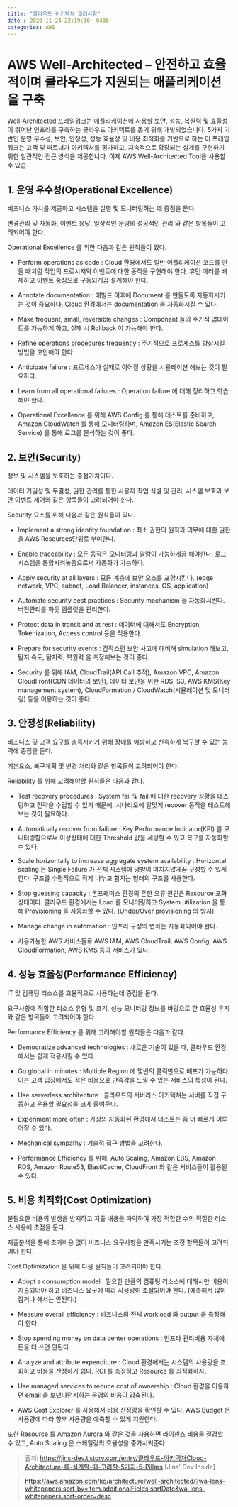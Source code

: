 ```yaml
---
title: "클라우드 아키텍쳐 고려사항"
date : 2020-11-24 22:19:30 -0400
categories: AWS
---
```



# AWS Well-Architected – 안전하고 효율적이며 클라우드가 지원되는 애플리케이션을 구축

Well-Architected 프레임워크는 애플리케이션에 사용할 보안, 성능, 복원력 및 효율성이 뛰어난 인프라를 구축하는 클라우드 아키텍트를 돕기 위해 개발되었습니다. 5가지 기반인 운영 우수성, 보안, 안정성, 성능 효율성 및 비용 최적화를 기반으로 하는 이 프레임워크는 고객 및 파트너가 아키텍처를 평가하고, 지속적으로 확장되는 설계를 구현하기 위한 일관적인 접근 방식을 제공합니다. 이제 AWS Well-Architected Tool을 사용할 수 있습


## 1. 운영 우수성(Operational Excellence)

비즈니스 가치를 제공하고 시스템을 실행 및 모니터링하는 데 중점을 둔다.

변경관리 및 자동화, 이벤트 응답, 일상적인 운영의 성공적인 관리 와 같은 항목들이 고려되어야 한다.

Operational Excellence 를 위한 다음과 같은 원칙들이 있다.

 

 - Perform operations as code : Cloud 환경에서도 일반 어플리케이션 코드를 만들 때처럼 작업의 프로시저와 이벤트에 대한 동작을 구현해야 한다. 휴먼 에러를 배제하고 이벤트 중심으로 구동되게끔 설계해야 한다.

 

 - Annotate documentation : 매빌드 이후에 Document 를 만들도록 자동화시키는 것이 중요하다. Cloud 환경에서는 documentation 을 자동화시킬 수 있다.

 

 - Make frequent, small, reversible changes : Component 들의 주기적 업데이트를 가능하게 하고, 실패 시 Rollback 이 가능해야 한다.

 

 - Refine operations procedures frequently : 주기적으로 프로세스를 향상시킬 방법을 고안해야 한다.

 

 - Anticipate failure : 프로세스가 실패로 이어질 상황을 시뮬레이션 해보는 것이 필요하다.

 

 - Learn from all operational failures : Operation failure 에 대해 정리하고 학습해야 한다.

 

* Operational Excellence 를 위해 AWS Config 를 통해 테스트를 준비하고, Amazon CloudWatch 를 통해 모니터링하며, Amazon ES(Elastic Search Service) 를 통해 로그를 분석하는 것이 좋다.

 

## 2. 보안(Security)

정보 및 시스템을 보호하는 중점가치이다.

데이터 기밀성 및 무결성, 권한 관리를 통한 사용자 작업 식별 및 관리, 시스템 보호와 보안 이벤트 제어와 같은 항목들이 고려되어야 한다.

Security 요소를 위해 다음과 같은 원칙들이 있다.

 

 - Implement a strong identity foundation : 최소 권한의 원칙과 의무에 대한 권한을 AWS Resources단위로 부여한다.

 

 - Enable traceability : 모든 동작은 모니터링과 알람이 가능하게끔 해야한다. 로그 시스템을 통합시켜놓음으로써 자동화가 가능하다.

 

 - Apply security at all layers : 모든 계층에 보안 요소를 포함시킨다. (edge network, VPC, subnet, Load Balancer, instances, OS, application)

 

 - Automate security best practices : Security mechanism 을 자동화시킨다. 버전관리를 하듯 템플릿을 관리한다.

 

 - Protect data in transit and at rest : 데이터에 대해서도 Encryption, Tokenization, Access control 등을 적용한다.

 

 - Prepare for security events : 갑작스런 보안 사고에 대비해 simulation 해보고, 탐지 속도, 탐지력, 복원력 을 측정해보는 것이 좋다.

 

* Security 를 위해 IAM, CloudTrail(API Call 추적), Amazon VPC, Amazon CloudFront(CDN 데이터의 보안), 데이터 보안을 위한 RDS, S3, AWS KMS(Key management system), CloudFormation / CloudWatch(시뮬레이션 및 모니터링) 등을 이용하는 것이 좋다.

 

## 3. 안정성(Reliability)

비즈니스 및 고객 요구를 충족시키기 위해 장애를 예방하고 신속하게 복구할 수 있는 능력에 중점을 둔다.

기본요소, 복구계획 및 변경 처리와 같은 항목들이 고려되어야 한다.

Reliability 를 위해 고려해야할 원칙들은 다음과 같다.

 

 - Test recovery procedures : System fail 및 fail 에 대한 recovery 상황을 테스팅하고 전략을 수립할 수 있기 때문에, 시나리오에 알맞게 recover 동작을 테스트해보는 것이 필요하다.

 

 - Automatically recover from failure : Key Performance Indicator(KPI) 를 모니터링함으로써 이상상태에 대한 Threshold 값을 세팅할 수 있고 복구를 자동화할 수 있다.

 

 - Scale horizontally to increase aggregate system availability : Horizontal scaling 은 Single Failure 가 전체 시스템에 영향이 미치지않게끔 구성할 수 있게 한다. 구조를 수평적으로 작게 나누고 합치는 형태의 구조를 사용한다.

 

 - Stop guessing capacity : 온프레미스 환경의 흔한 오류 원인은 Resource 포화상태이다. 클라우드 환경에서는 Load 를 모니터링하고 System utilization 을 통해 Provisioning 을 자동화할 수 있다. (Under/Over provisioning 의 방지)

 

 - Manage change in automation : 인프라 구성의 변화는 자동화되어야 한다.

 

* 사용가능한 AWS 서비스들로 AWS IAM, AWS CloudTrail, AWS Config, AWS CloudFormation, AWS KMS 등의 서비스가 있다.

 

## 4. 성능 효율성(Performance Efficiency)

IT 및 컴퓨팅 리소스를 효율적으로 사용하는데 중점을 둔다.

요구사항에 적합한 리소스 유형 및 크기, 성능 모니터링 정보를 바탕으로 한 효율성 유지와 같은 항목들이 고려되어야 한다.

Performance Efficiency 를 위해 고려해야할 원칙들은 다음과 같다.

 

 - Democratize advanced technologies : 새로운 기술이 있을 때, 클라우드 환경에서는 쉽게 적용시킬 수 있다.

 

 - Go global in minutes : Multiple Region 에 몇번의 클릭만으로 배포가 가능하다. 이는 고객 입장에서도 적은 비용으로 만족감을 느낄 수 있는 서비스의 특성이 된다.

 

 - Use serverless architecture : 클라우드의 서버리스 아키텍쳐는 서버를 직접 구동하고 운용할 필요성을 크게 줄여준다. 

 

 - Experiment more often : 가상의 자동화된 환경에서 테스트는 좀 더 빠르게 이루어질 수 있다.

 

 - Mechanical sympathy : 기술적 접근 방법을 고려한다.

 

* Performance Efficiency 를 위해, Auto Scaling, Amazon EBS, Amazon RDS, Amazon Route53, ElastiCache, CloudFront 와 같은 서비스들이 활용될 수 있다.

 

## 5. 비용 최적화(Cost Optimization)

불필요한 비용의 발생을 방지하고 지출 내용을 파악하여 가장 적합한 수의 적절한 리소스 사용에 초점을 둔다.

지출분석을 통해 초과비용 없이 비즈니스 요구사항을 만족시키는 조정 항목들이 고려되어야 한다.

Cost Optimization 을 위해 다음 원칙들이 고려되어야 한다.

 

 - Adopt a consumption model : 필요한 만큼의 컴퓨팅 리소스에 대해서만 비용이 지출되어야 하고 비즈니스 요구에 따라 사용량이 조절되어야 한다. (예측해서 많이 잡거나 해서는 안된다.)

 

 - Measure overall efficiency : 비즈니스의 전체 workload 와 output 을 측정해야 한다.

 

 - Stop spending money on data center operations : 인프라 관리비용 자체에 돈을 더 쓰면 안된다.

 

 - Analyze and attribute expenditure : Cloud 환경에서는 시스템의 사용량을 조회하고 비용을 산정하기 쉽다. ROI 를 측정하고 Resource 를 최적화하자.

 

 - Use managed services to reduce cost of ownership : Cloud 환경을 이용하면 email 을 보낸다던지하는 운영의 비용이 감축된다.

 

* AWS Cost Explorer 를 사용해서 비용 산정량을 확인할 수 있다. AWS Budget 은 사용량에 따라 향후 사용량을 예측할 수 있게 지원한다.

또한 Resource 를 Amazon Aurora 와 같은 것을 사용하면 라이센스 비용을 절감할 수 있고, Auto Scaling 은 스케일링의 효율성을 증가시켜준다.



> 출처: https://jins-dev.tistory.com/entry/클라우드-아키텍처Cloud-Architecture-를-설계할-때-고려할-5가지-5-Pillars [Jins' Dev Inside]

> https://aws.amazon.com/ko/architecture/well-architected/?wa-lens-whitepapers.sort-by=item.additionalFields.sortDate&wa-lens-whitepapers.sort-order=desc
